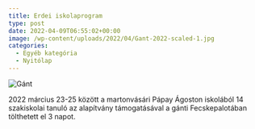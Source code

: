 ```yaml
---
title: Erdei iskolaprogram
type: post
date: 2022-04-09T06:55:02+00:00
image: /wp-content/uploads/2022/04/Gant-2022-scaled-1.jpg
categories:
  - Egyéb kategória
  - Nyitólap
---
```


![Gánt](wp-content/uploads/2022/04/Gant-2022-1024x768.jpg)
  
2022 március 23-25 között a martonvásári Pápay Ágoston iskolából 14 szakiskolai tanuló az alapítvány támogatásával a gánti Fecskepalotában tölthetett el 3 napot.
